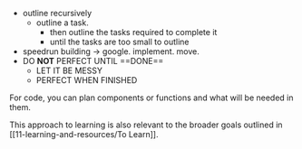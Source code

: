 - outline recursively
	- outline a task. 
		- then outline the tasks required to complete it
		- until the tasks are too small to outline
- speedrun building -> google. implement. move.
- DO **NOT** PERFECT UNTIL ==DONE==
	- LET IT BE MESSY
	- PERFECT WHEN FINISHED

For code, you can plan components or functions and what will be needed in them.

This approach to learning is also relevant to the broader goals outlined in [[11-learning-and-resources/To Learn]].